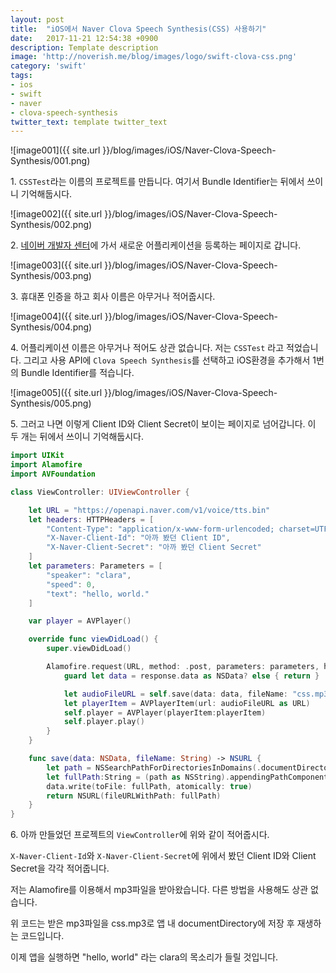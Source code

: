 ```yaml
---
layout: post
title:  "iOS에서 Naver Clova Speech Synthesis(CSS) 사용하기"
date:   2017-11-21 12:54:38 +0900
description: Template description
image: 'http://noverish.me/blog/images/logo/swift-clova-css.png'
category: 'swift'
tags:
- ios
- swift
- naver
- clova-speech-synthesis
twitter_text: template twitter_text
---
```


![image001]({{ site.url }}/blog/images/iOS/Naver-Clova-Speech-Synthesis/001.png)

1\. `CSSTest`라는 이름의 프로젝트를 만듭니다. 여기서 Bundle Identifier는 뒤에서 쓰이니 기억해둡시다.

![image002]({{ site.url }}/blog/images/iOS/Naver-Clova-Speech-Synthesis/002.png)

2\. [네이버 개발자 센터](https://developers.naver.com/main/)에 가서 새로운 어플리케이션을 등록하는 페이지로 갑니다.

![image003]({{ site.url }}/blog/images/iOS/Naver-Clova-Speech-Synthesis/003.png)

3\. 휴대폰 인증을 하고 회사 이름은 아무거나 적어줍시다.

![image004]({{ site.url }}/blog/images/iOS/Naver-Clova-Speech-Synthesis/004.png)

4\. 어플리케이션 이름은 아무거나 적어도 상관 없습니다. 저는 `CSSTest` 라고 적었습니다. 그리고 사용 API에 `Clova Speech Synthesis`를 선택하고 iOS환경을 추가해서 1번의 Bundle Identifier를 적습니다.

![image005]({{ site.url }}/blog/images/iOS/Naver-Clova-Speech-Synthesis/005.png)

5\. 그러고 나면 이렇게 Client ID와 Client Secret이 보이는 페이지로 넘어갑니다. 이 두 개는 뒤에서 쓰이니 기억해둡시다.

```swift
import UIKit
import Alamofire
import AVFoundation

class ViewController: UIViewController {

    let URL = "https://openapi.naver.com/v1/voice/tts.bin"
    let headers: HTTPHeaders = [
        "Content-Type": "application/x-www-form-urlencoded; charset=UTF-8",
        "X-Naver-Client-Id": "아까 봤던 Client ID",
        "X-Naver-Client-Secret": "아까 봤던 Client Secret"
    ]
    let parameters: Parameters = [
        "speaker": "clara",
        "speed": 0,
        "text": "hello, world."
    ]

    var player = AVPlayer()

    override func viewDidLoad() {
        super.viewDidLoad()

        Alamofire.request(URL, method: .post, parameters: parameters, headers: headers).response { response in
            guard let data = response.data as NSData? else { return }

            let audioFileURL = self.save(data: data, fileName: "css.mp3")
            let playerItem = AVPlayerItem(url: audioFileURL as URL)
            self.player = AVPlayer(playerItem:playerItem)
            self.player.play()
        }
    }

    func save(data: NSData, fileName: String) -> NSURL {
        let path = NSSearchPathForDirectoriesInDomains(.documentDirectory, .userDomainMask, true)[0] as String
        let fullPath:String = (path as NSString).appendingPathComponent(fileName)
        data.write(toFile: fullPath, atomically: true)
        return NSURL(fileURLWithPath: fullPath)
    }
}
```

6\. 아까 만들었던 프로젝트의 `ViewController`에 위와 같이 적어줍시다.

`X-Naver-Client-Id`와 `X-Naver-Client-Secret`에 위에서 봤던 Client ID와 Client Secret을 각각 적어줍니다.

저는 Alamofire를 이용해서 mp3파일을 받아왔습니다. 다른 방법을 사용해도 상관 없습니다.

위 코드는 받은 mp3파일을 css.mp3로 앱 내 documentDirectory에 저장 후 재생하는 코드입니다.

이제 앱을 실행하면 "hello, world" 라는 clara의 목소리가 들릴 것입니다.
